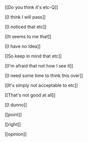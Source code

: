 [[Do you think it's etc-Q]]

[[I think I will pass]]

[[I noticed that etc]]

[[It seems to me that]]

[[I have no Idea]]

[[So keep in mind that etc]]


[[I'm afraid that not how I see it]]

[[I need some time to think this over]]


[[It's simply not acceptable to etc]]

[[That's not good at all]]

[[I dunno]]

[[point]]

[[right]]

[[opinion]]


